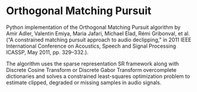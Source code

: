 # Orthogonal Matching Pursuit

Python implementation of the Orthogonal Matching Pursuit algorithm by Amir Adler, Valentin Emiya, Maria Jafari, Michael Elad, Rémi Gribonval, et al. (“A constrained matching pursuit approach to audio declipping,” in
2011 IEEE International Conference on Acoustics, Speech and Signal
Processing ICASSP, May 2011, pp. 329–332.).

The algorithm uses the sparse representation SR framework along with Discrete Cosine Transform or Discrete Gabor Transform overcomplete dictionaries and solves a constrained least-squares optimization problem to estimate clipped, degraded or missing samples in audio signals.
